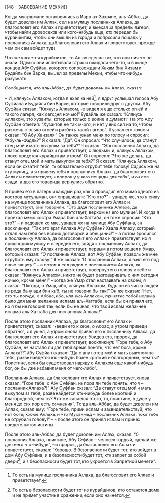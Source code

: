 [[48 - ЗАВОЕВАНИЕ МЕККИ]]

Когда мусульмане остановились в Марр аз-Захране, аль-Аббас, да будет доволен им Аллах, сел на мулицу посланника Аллаха, да благословит его Аллах и приветствует, и выехал за пределы лагеря, чтобы найти дровосеков или кого-нибудь еще, кто передал бы курайшитам, чтобы они вышли из города и попросили пощады у посланника Аллаха, да благословит его Аллах и приветствует, прежде чем он сам войдет туда.

Что же касается курайшитов, то Аллах сделал так, что они ничего не знали. Однако они испытывали страх и ожидали чего-то, и в конце концов Абу Суфйан, которого сопровождали Хаким бин Хизам и Будайль бин Варка, вышел за пределы Мекки, чтобы что-нибудь разузнать.

Сообщается, что аль-Аббас, да будет доволен им Аллах, сказал:

– И, клянусь Аллахом, когда я ехал на ней[^1], я вдруг услышал голоса Абу Суфйана и Будайля бин Варки, которые говорили друг с другом. Абу Суфйан сказал: “Клянусь Аллахом, не видел я еще столько огней и такого лагеря, как сегодня ночью!” Будайль же сказал: “Клянусь Аллахом, это хузаиты, которые только о войне и думают!” На это Абу Суфйан ответил: “Хузаитов не так много, и нет у них сил на то, чтобы разжечь столько огней и разбить такой лагерь”. Я узнал его голос и сказал: “О Абу Ханзаля!” Он также узнал меня по голосу и спросил: “Абу-ль-Фадль?” Я сказал: “Да”. Он спросил: “Что случилось, да станут отец мой и мать выкупом за тебя?” Я сказал: “Это посланник Аллаха, да благословит его Аллах и приветствует, с людьми, и, клянусь Аллахом, плохо придется курайшитам утром!” Он спросил: “Что же делать, да станут отец мой и мать выкупом за тебя?” Я сказал: “Клянусь Аллахом, если он схватит тебя, то обязательно отрубит тебе голову! Садись же на эту мулицу, а я привезу тебя к посланнику Аллаха, да благословит его Аллах и приветствует, и попрошу у него пощады для тебя”, и он сел сзади, а два его товарища вернулись обратно.

Я привез его в лагерь и каждый раз, как я проводил его мимо одного из костров мусульман, они спрашивали: “Кто это?” – увидев же, что я сижу на мулице посланника Аллаха, да благословит его Аллах и приветствует, они говорили: “Это дядя посланника Аллаха, да благословит его Аллах и приветствует, верхом на его мулице”. И когда я проехал мимо костра Умара бин аль-Хаттаба, он тоже спросил: “Кто это?” – и подошел ко мне, увидев же на мулице Абу Суфйана, он воскликнул: “Так это враг Аллаха Абу Суфйан? Хвала Аллаху, который отдал нам тебя без всяких договоров и обещаний!” – а потом бросился к посланнику Аллаха, да благословит его Аллах и приветствует, но я пришпорил мулицу и опередил его, войдя к посланнику Аллаха, да благословит его Аллах и приветствует, первым а потом вошел и Умар, который сказал: “О посланник Аллаха, вот Абу Суфйан, позволь же мне отрубить ему голову!” Я же сказал: “О посланник Аллаха, я взял его под свою защиту!” – а потом я сел рядом с посланником Аллаха, да благословит его Аллах и приветствует, повернул его голову к себе и сказал: “Клянусь Аллахом, никто не будет разговаривать с ним сегодня ночью, кроме меня!” – когда же Умар стал настаивать на своем, я сказал: “Погоди, о Умар, ибо, клянусь Аллахом, будь он из числа людей из рода бану ади бин ка‘б, ты не говорил бы так!” Он же сказал: “Нет, это ты погоди, о Аббас, ибо, клянусь Аллахом, принятие тобой ислама было для меня желаннее ислама аль-Хаттаба, если бы он принял его, но я бы не говорил так, если бы не знал, что твой ислам желаннее ислама аль-Хаттаба для посланника Аллаха!”

После этого посланник Аллаха, да благословит его Аллах и приветствует, сказал: “Уведи его к себе, о Аббас, а утром приведи обратно”, и я ушел, а утром снова привел его к посланнику Аллаха, да благословит его Аллах и приветствует. Увидев его, пророк, да благословит его Аллах и приветствует, воскликнул: “Горе тебе, о Абу Суфйан, не настало ли для тебя время понять, что нет бога, кроме Аллаха?!” Абу Суфйан сказал: “Да станут отец мой и мать выкупом за тебя, разве найдется кто-нибудь более кроткий и благородный, чем ты? Поистине, если бы существовал наряду с Аллахом еще какой-нибудь бог, он бы уже избавил меня от чего-либо”.

Посланник Аллаха, да благословит его Аллах и приветствует, снова сказал: “Горе тебе, о Абу Суфйан, не пора ли тебе понять, что я – посланник Аллаха?!” Абу Суфйан сказал: “Да станут отец мой и мать выкупом за тебя, разве найдется кто-нибудь более кроткий и благородный, чем ты? Что же касается этого, то, поистине, в душе у меня до сих пор есть сомнения”. Тогда аль-Аббас, да будет доволен им Аллах, сказал ему: “Горе тебе, прими ислам и засвидетельствуй, что нет бога, кроме Аллаха, и что Мухаммад – посланник Аллаха, пока тебе не отрубили голову!” – и после этого он принял ислам и принес свидетельство истины.

После этого аль-Аббас, да будет доволен им Аллах, сказал: “О посланник Аллаха, поистине, Абу Суфйан – человек гордый, сделай же для него что-нибудь”, – и пророк, да благословит его Аллах и приветствует, сказал: “Хорошо. В безопасности будет тот, кто войдет в дом Абу Суфйана, и в безопасности будет тот, кто запрет за собой двери[^2], и в безопасности будет тот, кто укроется в Запретной мечети”.

[^1]: То есть на мулице посланника Аллаха, да благословит его Аллах и приветствует.

[^2]: То есть в безопасности будет тот из курайшитов, кто останется дома и не примет участие в сражении, если оно начнется.

